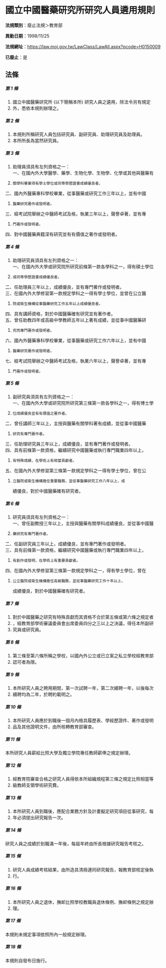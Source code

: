 # 國立中國醫藥研究所研究人員遴用規則

**法規類別**：廢止法規＞教育部

**異動日期**：1998/11/25  

**法規網址**：https://law.moj.gov.tw/LawClass/LawAll.aspx?pcode=H0150009

**已廢止**：是



## 法條
##### 第 1 條
1. 國立中國醫藥研究所 (以下簡稱本所) 研究人員之遴用，除法令另有規定
1. 外，悉依本規則辦理之。

##### 第 2 條
1. 本規則所稱研究人員包括研究員、副研究員、助理研究員及助理員。
1. 本所所長為當然研究員。

##### 第 3 條
1. 助理員須具有左列資格之一：  
一、在國內外大學醫學、藥學、生物化學、生物學、化學或其他與醫藥有
1.     關學科畢業得有學士學位或同等學歷證書成績優良者。  
二、國內外醫藥專科學校畢業，從事醫藥或研究工作三年以上，並有中國
1.     醫藥研究著作或發明者。  
三、經考試院舉辦之中醫師考試及格，執業三年以上，聲譽卓著，並有專
1.     門著作或發明者。  
四、對中國醫藥典籍深有研究並有有價值之著作或發明者。

##### 第 4 條
1. 助理研究員須具有左列資格之一：  
一、在國內外大學或研究院所研究前條第一款各學科之一，得有碩士學位
1.     或同等學歷證書成績優良者。  
二、任助理員三年以上，成績優良，並有專門著作或發明者。  
三、在國內外大學修習第一款規定學科之一得有學士學位，並曾在公立醫
1.     院或衛生機構從事醫藥研究工作五年以上成績優良者。  
四、具有講師資格，對於中國醫藥確有研究並有著作者。  
五、曾任助教四年或高級中學教師五年以上著有成績，並從事中國醫藥研
1.     究而專門著作或發明者。  
六、國內外醫藥專科學校畢業，從事醫藥或研究工作六年以上，並有中國
1.     醫藥研究著作或發明者。  
七、經考試院舉辦之中醫師考試及格，執業六年以上，聲譽卓著，並有專
1.     門著作或發明者。

##### 第 5 條
1. 副研究員須具有左列資格之一：  
一、在國內外大學或研究院所研究第三條第一款各學科之一，得有博士學
1.     位成績優良並有有價值之著作者。  
二、曾任講師三年以上，主授與醫藥有關學科著有成績，並從事中國醫藥
1.     研究有專門著作者。  
三、任助理研究員三年以上，成績優良，並有專門著作或發明者。  
四、具有前條第一款資格，繼續研究中國醫藥或執行專門職業四年以上，
1.     有特殊成績，在學術上有相當貢獻者。  
五、在國內外大學修習第三條第一款規定學科之一得有學士學位，曾在公
1.     立醫院或衛生機構擔任重要職務，並從事醫藥研究工作八年以上，成  
    績優良，對於中國醫藥確有研究者。

##### 第 6 條
1. 研究員須具有左列資格之一：  
一、曾任副教授三年以上，主授與醫藥有關學科成績優良，並從事中國醫
1.     藥研究有專門著作者。  
二、任副研究員三年以上，成績優良，並有專門著作或發明者。  
三、具有前條第一款資格，繼續研究中國醫藥或執行專門職業四年以上，
1.     有創作或發明，在學術上有重要貢獻者。  
四、在國內外大學修習第三條第一款規定學科之一，得有學士學位，曾在
1.     公立醫院或衛生機構擔任高級職務，並從事醫藥研究工作十年以上，  
    成績優良，對於中國醫藥確有研究者。

##### 第 7 條
1. 對於中國醫藥之研究有特殊貢獻而其資格不合於第五條或第六條之規定者
1. ，經教育部學術審議委員會出席委員四分之三以上之決議，得任本所副研
1. 究員或研究員。

##### 第 8 條
1. 第三條至第六條所稱之學校，以國內外公立或已立案之私立學校經教育部
1. 認可者為限。

##### 第 9 條
1. 本所研究人員之聘用期間，第一次試聘一年，第二次續聘一年，以後每次
1. 續聘均為二年，於聘約載明之。

##### 第 10 條
1. 本所研究人員應於到職後一個月內檢具履歷表、學經歷證件、著作或發明
1. 品及其他證明文件，由所核轉教育部審查。

##### 第 11 條
本所研究人員薪給比照大學及獨立學院專任教師薪俸之規定辦理。

##### 第 12 條
1. 經教育院審查合格之研究人員得依本所組織規程第三條之規定比照相當等
1. 級教師支領學術研究費。

##### 第 13 條
1. 本所研究人員到職後，應配合業務方針及計畫擬定研究項目從事研究，每
1. 年必須提出研究報告一次。

##### 第 14 條
研究人員之成績於到職滿一年後，每屆年終由所長根據研究報告考核之。

##### 第 15 條
1. 研究人員成績考核結果，由所造具清冊連同研究報告，報教育部核定後執
1. 行。

##### 第 16 條
1. 本所研究人員之退休，撫卹比照學校教職員退休條例、撫卹條例之規定辦
1. 理。

##### 第 17 條
本規則未規定事項依照所內一般規定辦理。

##### 第 18 條
本規則自發布日施行。


